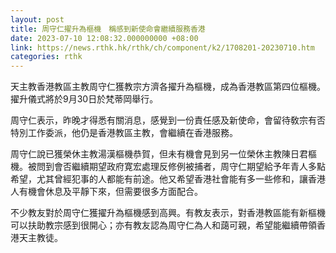 ```yaml
---
layout: post
title: 周守仁擢升為樞機　稱感到新使命會繼續服務香港
date: 2023-07-10 12:08:32.000000000 +08:00
link: https://news.rthk.hk/rthk/ch/component/k2/1708201-20230710.htm
categories: rthk
---
```


天主教香港教區主教周守仁獲教宗方濟各擢升為樞機，成為香港教區第四位樞機。擢升儀式將於9月30日於梵蒂岡舉行。

周守仁表示，昨晚才得悉有關消息，感覺到一份責任感及新使命，會留待敎宗有否特別工作委派，他仍是香港教區主教，會繼續在香港服務。

周守仁說已獲榮休主教湯漢樞機恭賀，但未有機會見到另一位榮休主教陳日君樞機。被問到會否繼續期望政府寛宏處理反修例被捕者，周守仁期望給予年青人多點希望，尤其曾經犯事的人都能有前途。他又希望香港社會能有多一些修和，讓香港人有機會休息及平靜下來，但需要很多方面配合。

不少教友對於周守仁獲擢升為樞機感到高興。有教友表示，對香港教區能有新樞機可以扶助教宗感到很開心；亦有教友認為周守仁為人和藹可親，希望能繼續帶領香港天主教徒。
